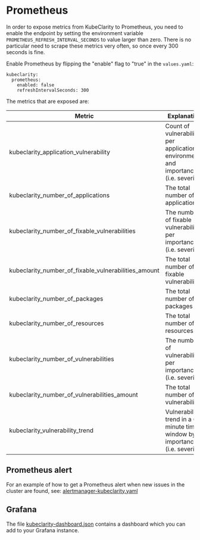 # Prometheus

In order to expose metrics from KubeClarity to Prometheus, you need to enable
the endpoint by setting the environment variable `PROMETHEUS_REFRESH_INTERVAL_SECONDS`
to value larger than zero. There is no particular need to scrape these metrics very
often, so once every 300 seconds is fine.

Enable Prometheus by flipping the "enable" flag to "true" in the `values.yaml`:

```
kubeclarity:
  prometheus:
    enabled: false
    refreshIntervalSeconds: 300 
```

The metrics that are exposed are:

| Metric                                               | Explanation                                                                          |
|------------------------------------------------------|--------------------------------------------------------------------------------------|
| kubeclarity_application_vulnerability                | Count of vulnerabilities per application, environment and importance (i.e. severity) |
| kubeclarity_number_of_applications                   | The total number of applications                                                     |
| kubeclarity_number_of_fixable_vulnerabilities        | The number of fixable vulnerabilities per importance (i.e. severity)                 |
| kubeclarity_number_of_fixable_vulnerabilities_amount | The total number of fixable vulnerabilities                                          |
| kubeclarity_number_of_packages                       | The total number of packages                                                         |
| kubeclarity_number_of_resources                      | The total number of resources                                                        |
| kubeclarity_number_of_vulnerabilities                | The number of vulnerabilities per importance (i.e. severity)                         |
| kubeclarity_number_of_vulnerabilities_amount         | The total number of vulnerabilities                                                  |
| kubeclarity_vulnerability_trend                      | Vulnerability trend in a 60 minute time window by importance (i.e. severity)         |

## Prometheus alert

For an example of how to get a Prometheus alert when new issues in the cluster are found, see:
[alertmanager-kubeclarity.yaml](alertmanager-kubeclarity.yaml)

## Grafana

The file [kubeclarity-dashboard.json](kubeclarity-dashboard.json) contains a dashboard which
you can add to your Grafana instance.
